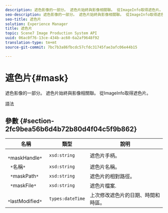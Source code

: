 ```yaml
---
description: 遮色影像的一部分。 遮色片始終與影像相關聯。 從ImageInfo取得遮色片。
seo-description: 遮色影像的一部分。 遮色片始終與影像相關聯。 從ImageInfo取得遮色片。
seo-title: 遮色片
solution: Experience Manager
title: 遮色片
topic: Scene7 Image Production System API
uuid: 06ac0f76-13ce-434b-ac60-6a2af9648f92
translation-type: tm+mt
source-git-commit: 7bc7b3a86fbcdc57cfdc31745fae3afc06e44b15

---
```



# 遮色片{#mask}

遮色影像的一部分。 遮色片始終與影像相關聯。 從ImageInfo取得遮色片。

語法

## 參數 {#section-2fc9bea56b6d4b72b80d4f04c5f9b862}

| 名稱 | 類型 | 說明 |
|---|---|---|
| ` *`maskHandle`*` | `xsd:string` | 遮色片手柄。 |
| ` *`名稱`*` | `xsd:string` | 遮色片名稱。 |
| ` *`maskPath`*` | `xsd:string` | 遮色片的相對路徑。 |
| ` *`maskFile`*` | `xsd:string` | 遮色片檔案. |
| ` *`lastModified`*` | `types:dateTime` | 上次修改遮色片的日期、時間和時區。 |

